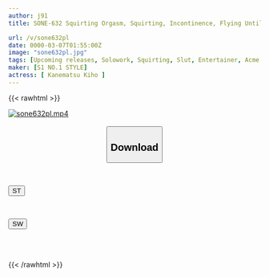 ```yaml
---
author: j91
title: SONE-632 Squirting Orgasm, Squirting, Incontinence, Flying Until It Runs Out! Tokiho Kanamatsu

url: /v/sone632pl
date: 0000-03-07T01:55:00Z
image: "sone632pl.jpg"
tags: [Upcoming releases, Solowork, Squirting, Slut, Entertainer, Acme · Orgasm	]
maker: [S1 NO.1 STYLE]
actress: [ Kanematsu Kiho ]
---
```



{{< rawhtml >}}

<div class="video" data-videoid="pending_link.html">
    <a href="javascript:;">
        <img src="/v/sone632pl/sone632pl.jpg" width="WIDTH" height="HEIGHT" alt="sone632pl.mp4" loading="lazy">
    </a>
</div>

<script type="text/javascript" src="https://j91.asia/asset/on-demand-pend.js"></script>

<br>
  <link rel="stylesheet" href="https://j91.asia/asset/bs5.css">
  
  <center>
  <button class="btn btn-primary" type="button" data-bs-toggle="collapse" data-bs-target=".multi-collapse" aria-expanded="false" aria-controls="multiCollapseExample1 multiCollapseExample2"><h2>Download</h2></button></center>
</p>
<div class="row">
  <div class="col">
    <div class="collapse multi-collapse" id="multiCollapseExample1">
      <div class="card card-body">
	      	      <br>
<div class="buttons">  
<p><a href="https://j91.asia/pending_link.html" target="_blank"><button class="btn-hover color-3"><i class="fa fa-download"></i> ST</button></a></p></div>
    </div>
  </div>
</div>
  <div class="col">
    <div class="collapse multi-collapse" id="multiCollapseExample2">
      <div class="card card-body">
	      <br>
<div class="buttons">
<p><a href="https://j91.asia/pending_link.html" target="_blank"><button class="btn-hover color-2"><i class="fa fa-download"></i> SW</button></a></p></div>
<br><br>
      </div>
    </div>
  </div>
</div>

{{< /rawhtml >}}